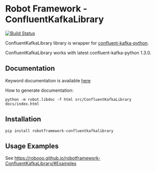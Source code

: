 # Robot Framework - ConfluentKafkaLibrary

[![Build Status](https://travis-ci.org/robooo/robotframework-ConfluentKafkaLibrary.svg?branch=master)](https://travis-ci.org/robooo/robotframework-ConfluentKafkaLibrary)

ConfluentKafkaLibrary library is wrapper for [confluent-kafka-python](https://github.com/confluentinc/confluent-kafka-python).

ConfluentKafkaLibrary works with latest confluent-kafka-python 1.3.0.


## Documentation

Keyword documentation is available [here](https://robooo.github.io/robotframework-ConfluentKafkaLibrary/)

How to generate documentation:

```
python -m robot.libdoc -f html src/ConfluentKafkaLibrary docs/index.html
```

## Installation

```
pip install robotframework-confluentkafkalibrary
```

## Usage Examples

See https://robooo.github.io/robotframework-ConfluentKafkaLibrary/#Examples

